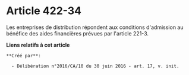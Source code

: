# Article 422-34

Les entreprises de distribution répondent aux conditions d'admission au bénéfice des aides financières prévues par l'article
221-3.

**Liens relatifs à cet article**

	**Créé par**:

	  - Délibération n°2016/CA/10 du 30 juin 2016 - art. 17, v. init.
